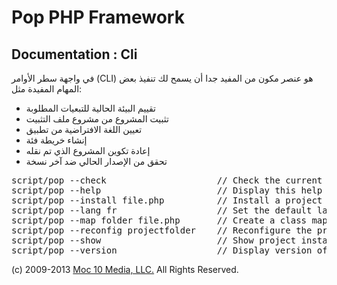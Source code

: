 Pop PHP Framework
=================

Documentation : Cli
-------------------

في واجهة سطر الأوامر (CLI) هو عنصر مكون من المفيد جدا أن يسمح لك تنفيذ بعض المهام المفيدة مثل:

* تقييم البيئة الحالية للتبعيات المطلوبة
* تثبيت المشروع من مشروع ملف التثبيت
* تعيين اللغة الافتراضية من تطبيق
* إنشاء خريطة فئة
* إعادة تكوين المشروع الذي تم نقله
* تحقق من الإصدار الحالي ضد آخر نسخة

<pre>
script/pop --check                     // Check the current configuration for required dependencies
script/pop --help                      // Display this help
script/pop --install file.php          // Install a project based on the install file specified
script/pop --lang fr                   // Set the default language for the project
script/pop --map folder file.php       // Create a class map file from the source folder and save to the output file
script/pop --reconfig projectfolder    // Reconfigure the project based on the new location of the project
script/pop --show                      // Show project install instructions
script/pop --version                   // Display version of Pop PHP Framework and latest available
</pre>

(c) 2009-2013 [Moc 10 Media, LLC.](http://www.moc10media.com) All Rights Reserved.

